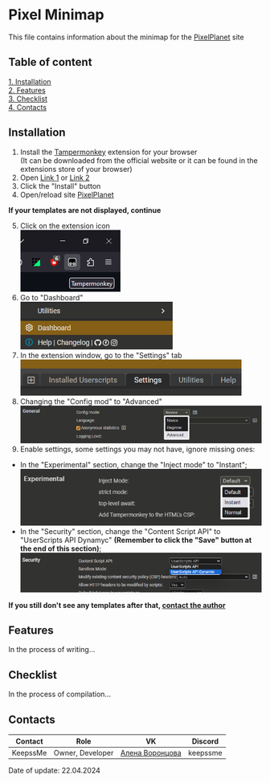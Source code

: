 # Pixel Minimap
This file contains information about the minimap for the [PixelPlanet](https://pixelplanet.fun) site

## Table of content
[1. Installation](#installation)  
[2. Features](#features)  
[3. Checklist](#checklist)  
[4. Contacts](#contacts)  

## <a id="installation">Installation</a>
1. Install the [Tampermonkey](https://www.tampermonkey.net) extension for your browser  
(It can be downloaded from the official website or it can be found in the extensions store of your browser)  
2. Open [Link 1](https://github.com/KeepssMe/PixelMinimap/raw/master/minimap.user.js) or [Link 2](https://raw.githubusercontent.com/KeepssMe/PixelMinimap/master/minimap.user.js)
3. Click the "Install" button
4. Open/reload site [PixelPlanet](https://pixelplanet.fun)  

__If your templates are not displayed, continue__  

5. Click on the extension icon  
![Install screen 1](../../files/configuration/step1.png)
6. Go to "Dashboard"  
![Install screen 2](../../files/configuration/step2_en.png)
7. In the extension window, go to the "Settings" tab  
![Install screen 3](../../files/configuration/step3_en.png)
8. Changing the "Config mod" to "Advanced"  
![Install screen 4](../../files/configuration/step4_en.png)
9. Enable settings, some settings you may not have, ignore missing ones:  
- In the "Experimental" section, change the "Inject mode" to "Instant";  
![Install screen 5_1](../../files/configuration/step5_1_en.png)  
- In the "Security" section, change the "Content Script API" to "UserScripts API Dynamyc" __(Remember to click the "Save" button at the end of this section)__;  
![Install screen 5_2](../../files/configuration/step5_2_en.png)  

__If you still don't see any templates after that, [contact the author](#contacts)__

## <a id="features">Features</a>
In the process of writing...

## <a id="checklist">Checklist</a>
In the process of compilation...

## <a id="contacts">Contacts</a>
|Contact  |Role            |VK                                            |Discord |
|:-------:|:--------------:|:--------------------------------------------:|:------:|
|KeepssMe |Owner, Developer|[Алена Воронцова](https://vk.com/alenacrowkar)|keepssme|

Date of update: 22.04.2024